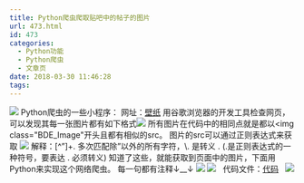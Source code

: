 ```yaml
---
title: Python爬虫爬取贴吧中的帖子的图片
url: 473.html
id: 473
categories:
  - Python功能
  - Python爬虫
  - 文章页
date: 2018-03-30 11:46:28
tags:
---
```


![](http://47.100.4.8/wp-content/uploads/2018/03/timg-6.jpg) Python爬虫的一些小程序： 网址：[壁纸](https://tieba.baidu.com/p/4364768066) 用谷歌浏览器的开发工具检查网页，可以发现其每一张图片都有如下格式![](http://47.100.4.8/wp-content/uploads/2018/03/QQ图片20180330114139.png) 所有图片在代码中的相同点就是都以<img class="BDE_Image"开头且都有相似的src。 图片的src可以通过正则表达式来获取 ![](http://47.100.4.8/wp-content/uploads/2018/03/QQ图片20180330114216.png) 解释：\[^”\]+. 多次匹配除”以外的所有字符，\\. 是转义 . (.是正则表达式的一种符号，要表达 . 必须转义) 知道了这些，就能获取到页面中的图片，下面用Python来实现这个网络爬虫。 每一句都有注释↓__↓ ![](http://47.100.4.8/wp-content/uploads/2018/03/QQ图片20180330114248.png) ![](http://47.100.4.8/wp-content/uploads/2018/03/QQ图片20180330114319.png)   代码文件：[代码](http://47.100.4.8/wp-content/uploads/2018/03/代码.rar)   ![](http://47.100.4.8/wp-content/uploads/2018/03/timg-1.jpg)